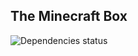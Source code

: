 ## The Minecraft Box
![Dependencies status](https://david-dm.org/lukechu10/Minecraft-Box-Launcher.svg)
